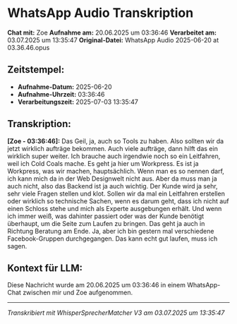 # WhatsApp Audio Transkription

**Chat mit:** Zoe
**Aufnahme am:** 20.06.2025 um 03:36:46
**Verarbeitet am:** 03.07.2025 um 13:35:47
**Original-Datei:** WhatsApp Audio 2025-06-20 at 03.36.46.opus

## Zeitstempel:
- **Aufnahme-Datum:** 2025-06-20
- **Aufnahme-Uhrzeit:** 03:36:46
- **Verarbeitungszeit:** 2025-07-03 13:35:47

## Transkription:

**[Zoe - 03:36:46]:** Das Geil, ja, auch so Tools zu haben. Also sollten wir da jetzt wirklich aufträge bekommen.
Auch viele aufträge, dann hilft das ein wirklich super weiter. Ich brauche auch irgendwie noch
so ein Leitfahren, weil ich Cold Coals mache. Es geht ja hier um Workpress. Es ist ja
Workpress, was wir machen, hauptsächlich. Wenn man es so nennen darf, ich kann mich da in der Web
Designwelt nicht aus. Aber da muss man ja auch nicht, also das Backend ist ja auch wichtig.
Der Kunde wird ja sehr, sehr viele Fragen stellen und klot. Sollen wir da mal ein Leitfahren
erstellen oder wirklich so technische Sachen, wenn es darum geht, dass ich nicht auf
einen Schloss stehe und mich als Experte ausgebungen erhält. Und wenn ich immer weiß, was dahinter passiert
oder was der Kunde benötigt überhaupt, um die Seite zum Laufen zu bringen. Das geht ja auch in
Richtung Beratung am Ende. Ja, aber ich bin gestern mal verschiedene Facebook-Gruppen durchgegangen.
Das kann echt gut laufen, muss ich sagen.

## Kontext für LLM:
Diese Nachricht wurde am 20.06.2025 um 03:36:46 in einem WhatsApp-Chat zwischen mir und Zoe aufgenommen.

---
*Transkribiert mit WhisperSprecherMatcher V3 am 03.07.2025 um 13:35:47*

